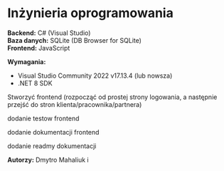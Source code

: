 # Inżynieria oprogramowania

**Backend:** C# (Visual Studio)  
**Baza danych:** SQLite (DB Browser for SQLite)  
**Frontend:** JavaScript  

**Wymagania:**  
- Visual Studio Community 2022 v17.13.4 (lub nowsza)  
- .NET 8 SDK  


Stworzyć frontend (rozpocząć od prostej strony logowania, a następnie przejść do stron klienta/pracownika/partnera)

dodanie testow frontend

dodanie dokumentacji frontend


dodanie readmy dokumentacji  

**Autorzy:** Dmytro Mahaliuk i 

